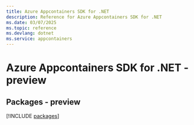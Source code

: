 ```yaml
---
title: Azure Appcontainers SDK for .NET
description: Reference for Azure Appcontainers SDK for .NET
ms.date: 03/07/2025
ms.topic: reference
ms.devlang: dotnet
ms.service: appcontainers
---
```

# Azure Appcontainers SDK for .NET - preview
## Packages - preview
[!INCLUDE [packages](appcontainers-index.md)]